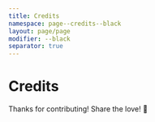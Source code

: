```yaml
---
title: Credits
namespace: page--credits--black
layout: page/page
modifier: --black
separator: true
---
```


# Credits

Thanks for contributing! Share the love! 🦄
